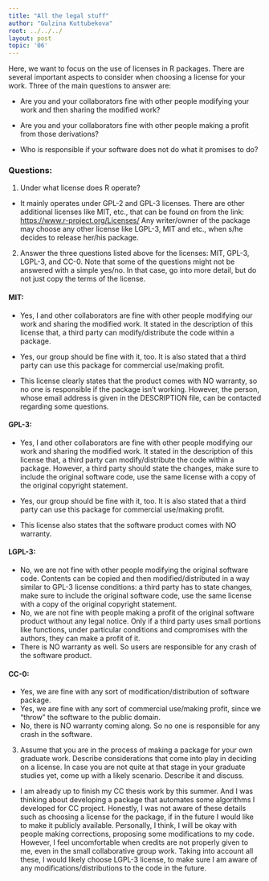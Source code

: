 ```yaml
---
title: "All the legal stuff"
author: "Gulzina Kuttubekova"
root: ../../../
layout: post
topic: '06'
---
```


 Here, we want to focus on the use of licenses in R packages. There are several important aspects to consider when choosing a license for your work. Three of the main questions to answer are:

- Are you and your collaborators fine with other people modifying your work and then sharing the modified work?

- Are you and your collaborators fine with other people making a profit from those derivations?

- Who is responsible if your software does not do what it promises to do?

### Questions: 
1. Under what license does R operate?

 - It mainly operates under GPL-2 and GPL-3 licenses. There are other additional licenses like MIT, etc., that can be found on from the link: https://www.r-project.org/Licenses/ Any writer/owner of the package may choose any other license like LGPL-3, MIT and etc., when s/he decides to release her/his package. 

2. Answer the three questions listed above for the licenses: MIT, GPL-3, LGPL-3, and CC-0. Note that some of the questions might not be answered with a simple yes/no. In that case, go into more detail, but do not just copy the terms of the license.

#### MIT:
 - Yes, I and other collaborators are fine with other people modifying  our work and sharing the modified work. It stated in the description of this license that, a third party can modify/distribute the code within a package.
 
 - Yes, our group should be fine with it, too. It is also stated that a third party can use this package for commercial use/making profit.
 
 - This license clearly states that the product comes with NO warranty, so no one is responsible if the package isn’t working. However, the person, whose email address is given in the DESCRIPTION file, can be contacted regarding some questions.
 
#### GPL-3:
 - Yes, I and other collaborators are fine with other people modifying  our work and sharing the modified work. It stated in the description of this license that, a third party can modify/distribute the code within a package. However, a third party should state the changes, make sure to include the original software code, use the same license with a copy of the original copyright statement.
 
 - Yes, our group should be fine with it, too. It is also stated that a third party can use this package for commercial use/making profit.
 
 - This license also states that the software product comes with NO warranty.
 
#### LGPL-3:
 - No, we are not fine with other people modifying the original software code. Contents can be copied and then modified/distributed in a way similar to GPL-3 license conditions: a third party has to state changes, make sure to include the original software code, use the same license with a copy of the original copyright statement.
 - No, we are not fine with people making a profit of the original software product without any legal notice. Only if a third party uses small portions like functions, under particular conditions and compromises with the authors, they can make a profit of it.
 - There is NO warranty as well. So users are responsible for any crash of the software product.
 
#### CC-0:
 - Yes, we are fine with any sort of modification/distribution of software package.
 - Yes, we are fine with any sort of commercial use/making profit, since we “throw” the software to the public domain.
 - No, there is NO warranty coming along. So no one is responsible for any crash in the software.


3. Assume that you are in the process of making a package for your own graduate work. Describe considerations that come into play in deciding on a license. In case you are not quite at that stage in your graduate studies yet, come up with a likely scenario. Describe it and discuss.

- I am already up to finish my CC thesis work by this summer. And I was thinking about developing a package that automates some algorithms I developed for CC project. Honestly, I was not aware of these details such as choosing a license for the package, if in the future I would like to make it publicly available. Personally, I think, I will be okay with people making corrections, proposing some modifications to my code. However, I feel uncomfortable when credits are not properly given to me, even in the small collaborative group work. Taking into account all these, I would likely choose LGPL-3 license, to make sure I am aware of any modifications/distributions to the code in the future.
















